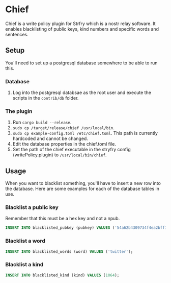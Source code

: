 # Chief

Chief is a write policy plugin for Strfry which is a nostr relay software.
It enables blacklisting of public keys, kind numbers and specific words and sentences.

## Setup

You'll need to set up a postgresql database somewhere to be able to run this.

### Database

1. Log into the postgresql databsae as the root user and execute the scripts in the `contrib/db` folder.

### The plugin

1. Run `cargo build --release`.
2. `sudo cp /target/release/chief /usr/local/bin`.
3. `sudo cp example-config.toml /etc/chief.toml`. This path is currently hardcoded and cannot be changed.
4. Edit the database properties in the chief.toml file.
5. Set the path of the chief executable in the stryfry config (writePolicy.plugin) to `/usr/local/bin/chief`.

## Usage

When you want to blacklist something, you'll have to insert a new row into the database. Here are some examples for each of the database tables in use.

### Blacklist a public key

Remember that this must be a hex key and not a npub.

```sql
INSERT INTO blacklisted_pubkey (pubkey) VALUES ('54a62b4309734f4ea2bff150307af9ff55196988270b5df8a85701503a9802e3');
```

### Blacklist a word

```sql
INSERT INTO blacklisted_words (word) VALUES ('twitter');
```

### Blacklist a kind

```sql
INSERT INTO blacklisted_kind (kind) VALUES (1064);
```

